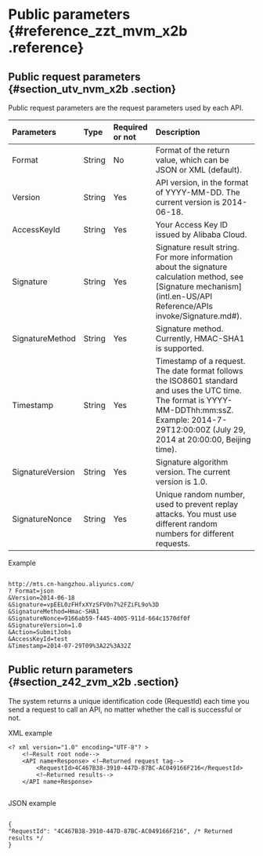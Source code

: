 # Public parameters {#reference_zzt_mvm_x2b .reference}

## Public request parameters {#section_utv_nvm_x2b .section}

Public request parameters are the request parameters used by each API.

|Parameters|Type|Required or not|Description|
|:---------|:---|:--------------|:----------|
|Format|String|No|Format of the return value, which can be JSON or XML \(default\).|
|Version|String|Yes|API version, in the format of YYYY-MM-DD. The current version is 2014-06-18.|
|AccessKeyId|String|Yes|Your Access Key ID issued by Alibaba Cloud.|
|Signature|String|Yes|Signature result string. For more information about the signature calculation method, see [Signature mechanism](intl.en-US/API Reference/APIs invoke/Signature.md#).|
|SignatureMethod|String|Yes|Signature method. Currently, HMAC-SHA1 is supported.|
|Timestamp|String|Yes|Timestamp of a request. The date format follows the ISO8601 standard and uses the UTC time. The format is YYYY-MM-DDThh:mm:ssZ. Example: 2014-7-29T12:00:00Z \(July 29, 2014 at 20:00:00, Beijing time\).|
|SignatureVersion|String|Yes|Signature algorithm version. The current version is 1.0.|
|SignatureNonce|String|Yes|Unique random number, used to prevent replay attacks. You must use different random numbers for different requests.|

Example

```

http://mts.cn-hangzhou.aliyuncs.com/
? Format=json 
&Version=2014-06-18
&Signature=vpEEL0zFHfxXYzSFV0n7%2FZiFL9o%3D 
&SignatureMethod=Hmac-SHA1
&SignatureNonce=9166ab59-f445-4005-911d-664c1570df0f
&SignatureVersion=1.0
&Action=SubmitJobs
&AccessKeyId=test 
&Timestamp=2014-07-29T09%3A22%3A32Z
```

## Public return parameters {#section_z42_zvm_x2b .section}

The system returns a unique identification code \(RequestId\) each time you send a request to call an API, no matter whether the call is successful or not.

XML example

```
<? xml version="1.0" encoding="UTF-8"? >
    <!—Result root node--> 
    <API name+Response> <!—Returned request tag-->
        <RequestId>4C467B38-3910-447D-87BC-AC049166F216</RequestId>
        <!—Returned results--> 
    </API name+Response>
 

```

JSON example

```

{
"RequestId": "4C467B38-3910-447D-87BC-AC049166F216", /* Returned results */
}
```

